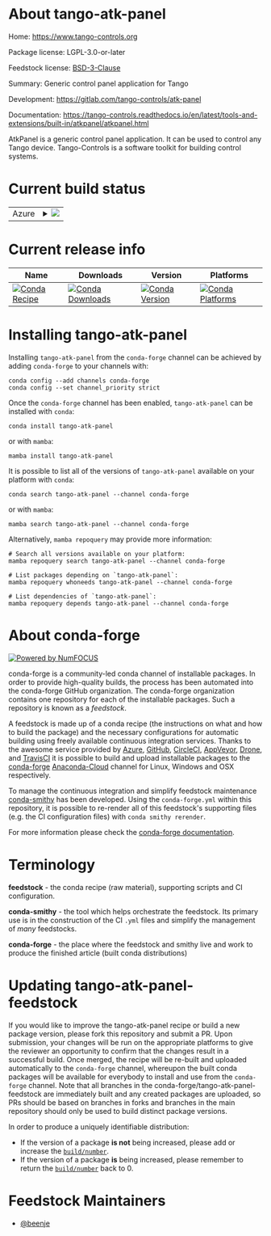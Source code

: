 About tango-atk-panel
=====================

Home: https://www.tango-controls.org

Package license: LGPL-3.0-or-later

Feedstock license: [BSD-3-Clause](https://github.com/conda-forge/tango-atk-panel-feedstock/blob/main/LICENSE.txt)

Summary: Generic control panel application for Tango

Development: https://gitlab.com/tango-controls/atk-panel

Documentation: https://tango-controls.readthedocs.io/en/latest/tools-and-extensions/built-in/atkpanel/atkpanel.html

AtkPanel is a generic control panel application.
It can be used to control any Tango device.
Tango-Controls is a software toolkit for building control systems.


Current build status
====================


<table>
    
  <tr>
    <td>Azure</td>
    <td>
      <details>
        <summary>
          <a href="https://dev.azure.com/conda-forge/feedstock-builds/_build/latest?definitionId=17643&branchName=main">
            <img src="https://dev.azure.com/conda-forge/feedstock-builds/_apis/build/status/tango-atk-panel-feedstock?branchName=main">
          </a>
        </summary>
        <table>
          <thead><tr><th>Variant</th><th>Status</th></tr></thead>
          <tbody><tr>
              <td>linux_64</td>
              <td>
                <a href="https://dev.azure.com/conda-forge/feedstock-builds/_build/latest?definitionId=17643&branchName=main">
                  <img src="https://dev.azure.com/conda-forge/feedstock-builds/_apis/build/status/tango-atk-panel-feedstock?branchName=main&jobName=linux&configuration=linux_64_" alt="variant">
                </a>
              </td>
            </tr><tr>
              <td>osx_64</td>
              <td>
                <a href="https://dev.azure.com/conda-forge/feedstock-builds/_build/latest?definitionId=17643&branchName=main">
                  <img src="https://dev.azure.com/conda-forge/feedstock-builds/_apis/build/status/tango-atk-panel-feedstock?branchName=main&jobName=osx&configuration=osx_64_" alt="variant">
                </a>
              </td>
            </tr><tr>
              <td>win_64</td>
              <td>
                <a href="https://dev.azure.com/conda-forge/feedstock-builds/_build/latest?definitionId=17643&branchName=main">
                  <img src="https://dev.azure.com/conda-forge/feedstock-builds/_apis/build/status/tango-atk-panel-feedstock?branchName=main&jobName=win&configuration=win_64_" alt="variant">
                </a>
              </td>
            </tr>
          </tbody>
        </table>
      </details>
    </td>
  </tr>
</table>

Current release info
====================

| Name | Downloads | Version | Platforms |
| --- | --- | --- | --- |
| [![Conda Recipe](https://img.shields.io/badge/recipe-tango--atk--panel-green.svg)](https://anaconda.org/conda-forge/tango-atk-panel) | [![Conda Downloads](https://img.shields.io/conda/dn/conda-forge/tango-atk-panel.svg)](https://anaconda.org/conda-forge/tango-atk-panel) | [![Conda Version](https://img.shields.io/conda/vn/conda-forge/tango-atk-panel.svg)](https://anaconda.org/conda-forge/tango-atk-panel) | [![Conda Platforms](https://img.shields.io/conda/pn/conda-forge/tango-atk-panel.svg)](https://anaconda.org/conda-forge/tango-atk-panel) |

Installing tango-atk-panel
==========================

Installing `tango-atk-panel` from the `conda-forge` channel can be achieved by adding `conda-forge` to your channels with:

```
conda config --add channels conda-forge
conda config --set channel_priority strict
```

Once the `conda-forge` channel has been enabled, `tango-atk-panel` can be installed with `conda`:

```
conda install tango-atk-panel
```

or with `mamba`:

```
mamba install tango-atk-panel
```

It is possible to list all of the versions of `tango-atk-panel` available on your platform with `conda`:

```
conda search tango-atk-panel --channel conda-forge
```

or with `mamba`:

```
mamba search tango-atk-panel --channel conda-forge
```

Alternatively, `mamba repoquery` may provide more information:

```
# Search all versions available on your platform:
mamba repoquery search tango-atk-panel --channel conda-forge

# List packages depending on `tango-atk-panel`:
mamba repoquery whoneeds tango-atk-panel --channel conda-forge

# List dependencies of `tango-atk-panel`:
mamba repoquery depends tango-atk-panel --channel conda-forge
```


About conda-forge
=================

[![Powered by
NumFOCUS](https://img.shields.io/badge/powered%20by-NumFOCUS-orange.svg?style=flat&colorA=E1523D&colorB=007D8A)](https://numfocus.org)

conda-forge is a community-led conda channel of installable packages.
In order to provide high-quality builds, the process has been automated into the
conda-forge GitHub organization. The conda-forge organization contains one repository
for each of the installable packages. Such a repository is known as a *feedstock*.

A feedstock is made up of a conda recipe (the instructions on what and how to build
the package) and the necessary configurations for automatic building using freely
available continuous integration services. Thanks to the awesome service provided by
[Azure](https://azure.microsoft.com/en-us/services/devops/), [GitHub](https://github.com/),
[CircleCI](https://circleci.com/), [AppVeyor](https://www.appveyor.com/),
[Drone](https://cloud.drone.io/welcome), and [TravisCI](https://travis-ci.com/)
it is possible to build and upload installable packages to the
[conda-forge](https://anaconda.org/conda-forge) [Anaconda-Cloud](https://anaconda.org/)
channel for Linux, Windows and OSX respectively.

To manage the continuous integration and simplify feedstock maintenance
[conda-smithy](https://github.com/conda-forge/conda-smithy) has been developed.
Using the ``conda-forge.yml`` within this repository, it is possible to re-render all of
this feedstock's supporting files (e.g. the CI configuration files) with ``conda smithy rerender``.

For more information please check the [conda-forge documentation](https://conda-forge.org/docs/).

Terminology
===========

**feedstock** - the conda recipe (raw material), supporting scripts and CI configuration.

**conda-smithy** - the tool which helps orchestrate the feedstock.
                   Its primary use is in the construction of the CI ``.yml`` files
                   and simplify the management of *many* feedstocks.

**conda-forge** - the place where the feedstock and smithy live and work to
                  produce the finished article (built conda distributions)


Updating tango-atk-panel-feedstock
==================================

If you would like to improve the tango-atk-panel recipe or build a new
package version, please fork this repository and submit a PR. Upon submission,
your changes will be run on the appropriate platforms to give the reviewer an
opportunity to confirm that the changes result in a successful build. Once
merged, the recipe will be re-built and uploaded automatically to the
`conda-forge` channel, whereupon the built conda packages will be available for
everybody to install and use from the `conda-forge` channel.
Note that all branches in the conda-forge/tango-atk-panel-feedstock are
immediately built and any created packages are uploaded, so PRs should be based
on branches in forks and branches in the main repository should only be used to
build distinct package versions.

In order to produce a uniquely identifiable distribution:
 * If the version of a package **is not** being increased, please add or increase
   the [``build/number``](https://docs.conda.io/projects/conda-build/en/latest/resources/define-metadata.html#build-number-and-string).
 * If the version of a package **is** being increased, please remember to return
   the [``build/number``](https://docs.conda.io/projects/conda-build/en/latest/resources/define-metadata.html#build-number-and-string)
   back to 0.

Feedstock Maintainers
=====================

* [@beenje](https://github.com/beenje/)

